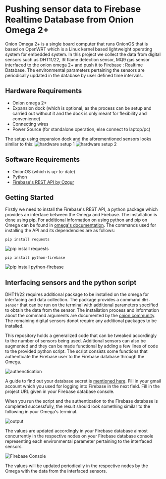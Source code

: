 # Pushing sensor data to Firebase Realtime Database from Onion Omega 2+
Onion Omega 2+ is a single board computer that  runs OnionOS that is based on OpenWRT which is a Linux kernel based lightweight operating system for embedded system. In this project we collect the data from digital sensors such as DHT11/22, IR flame detection sensor, MQ9 gas sensor interfaced to the onion omega 2+ and push it to Firebase : Realtime Database. The environmental parameters pertaining the sensors are periodically updated in the database by user defined time intervals.
## Hardware Requirements
* Onion omega 2+
* Expansion dock (which is optional, as the process can be setup and carried out without it and the dock is only meant for flexibility and convenience) 
* Connecting wires
* Power Source (for standalone operation, else connect to laptop/pc)

The setup using expansion dock and the aforementioned sensors looks similar to this:
![hardware setup 1](https://user-images.githubusercontent.com/34755328/66306218-b535bf80-e91e-11e9-9f8d-ab5a06f5f714.png) 
![hardware setup 2](https://user-images.githubusercontent.com/34755328/66306494-705e5880-e91f-11e9-986d-792b7813d98c.png)
## Software Requirements
* OnionOS (which is up-to-date)
* Python
* [Firebase's REST API by Ozgur](https://github.com/ozgur/python-firebase)
## Getting Started
Firstly we need to install the Firebase's REST API, a python package which provides an interface between the Omega and Firebase. The installation is done using pip. For additional information on using python and pip on Omega can be found in [omega's documentation](https://docs.onion.io/omega2-docs/installing-and-using-python.html).
The commands used for installing the API and its dependencies are as follows:

`pip install requests`

![pip install requests](http://community.onion.io/assets/uploads/files/1525774842761-picture1-resized.png)

`pip install python-firebase`

![pip install python-firebase](http://community.onion.io/assets/uploads/files/1525774930559-picture2-resized.png)

## Interfacing sensors and the python script
DHT11/22 requires additional package to be installed on the omega for interfacing and data collection. The package provides a command `dht-sensor` that can be run on the terminal with additional parameters specified to obtain the data from the sensor. The installation process and information about the command arguments are documented by the [onion community](https://onion.io/2bt-reading-dht-sensor-data/). The remaining digital sensors donot require any additional packages to be installed.

This repository holds a generalized code that can be tweaked accordingly to the number of sensors being used. Additional sensors can also be augmented and they can be made functional by adding a few lines of code to the provided python script. The script consists some functions that authenticate the Firebase user to the Firebase database through the Omega.

![authenctication](http://community.onion.io/assets/uploads/files/1525777109144-picture3-resized.png)

A guide to find out your database secret is [mentioned here](https://stackoverflow.com/questions/37418372/firebase-where-is-my-account-secret-in-the-new-console?utm_medium=organic&utm_source=google_rich_qa&utm_campaign=google_rich_qa). Fill in your gmail account which you used for logging into Firebase in the next field. Fill in the project URL given in your Firebase database console.

When you run the script and the authentication to the Firebase database is completed successfully, the result should look something similar to the following in your Omega's terminal.

![output](http://community.onion.io/assets/uploads/files/1525777588706-picture4.png)

The values are updated accordingly in your Firebase database almost concurrently in the respective nodes on your Firebase database console representing each environmental parameter pertaining to the interfaced sensors.

![Firebase Console](https://user-images.githubusercontent.com/34755328/65387198-6276d800-dd62-11e9-832a-15cb33877d9d.PNG)

The values will be updated periodically in the respective nodes by the Omega with the data from the interfaced sensors.
